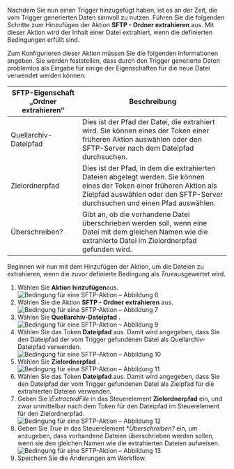Nachdem Sie nun einen Trigger hinzugefügt haben, ist es an der Zeit, die vom Trigger generierten Daten sinnvoll zu nutzen. Führen Sie die folgenden Schritte zum Hinzufügen der Aktion **SFTP - Ordner extrahieren** aus. Mit dieser Aktion wird der Inhalt einer Datei extrahiert, wenn die definierten Bedingungen erfüllt sind. 

Zum Konfigurieren dieser Aktion müssen Sie die folgenden Informationen angeben. Sie werden feststellen, dass durch den Trigger generierte Daten problemlos als Eingabe für einige der Eigenschaften für die neue Datei verwendet werden können:

| SFTP-Eigenschaft „Ordner extrahieren“ | Beschreibung |
| --- | --- |
| Quellarchiv-Dateipfad |Dies ist der Pfad der Datei, die extrahiert wird. Sie können eines der Token einer früheren Aktion auswählen oder den SFTP-Server nach dem Dateipfad durchsuchen. |
| Zielordnerpfad |Dies ist der Pfad, in dem die extrahierten Dateien abgelegt werden. Sie können eines der Token einer früheren Aktion als Zielpfad auswählen oder den SFTP-Server durchsuchen und einen Pfad auswählen. |
| Überschreiben? |Gibt an, ob die vorhandene Datei überschrieben werden soll, wenn eine Datei mit dem gleichen Namen wie die extrahierte Datei im Zielordnerpfad gefunden wird. |

Beginnen wir nun mit dem Hinzufügen der Aktion, um die Dateien zu extrahieren, wenn die zuvor definierte Bedingung als *True*ausgewertet wird. 

1. Wählen Sie **Aktion hinzufügen**aus.        
   ![Bedingung für eine SFTP-Aktion – Abbildung 6](./media/connectors-create-api-sftp/condition-6.png)   
2. Wählen Sie die Aktion **SFTP - Ordner extrahieren** aus.      
   ![Bedingung für eine SFTP-Aktion – Abbildung 7](./media/connectors-create-api-sftp/condition-7.png)   
3. Wählen Sie **Quellarchiv-Dateipfad**            .  
   ![Bedingung für eine SFTP-Aktion – Abbildung 9](./media/connectors-create-api-sftp/condition-9.png)   
4. Wählen Sie das Token **Dateipfad** aus. Damit wird angegeben, dass Sie den Dateipfad der vom Trigger gefundenen Datei als Quellarchiv-Dateipfad verwenden.           
   ![Bedingung für eine SFTP-Aktion – Abbildung 10](./media/connectors-create-api-sftp/condition-10.png)   
5. Wählen Sie **Zielordnerpfad**         .  
   ![Bedingung für eine SFTP-Aktion – Abbildung 11](./media/connectors-create-api-sftp/condition-11.png)   
6. Wählen Sie das Token **Dateipfad** aus. Damit wird angegeben, dass Sie den Dateipfad der vom Trigger gefundenen Datei als Zielpfad für die extrahierten Dateien verwenden.   
7. Geben Sie *\ExtractedFile* in das Steuerelement **Zielordnerpfad** ein, und zwar unmittelbar nach dem Token für den Dateipfad im Steuerelement für den Zielordnerpfad.         
   ![Bedingung für eine SFTP-Aktion – Abbildung 12](./media/connectors-create-api-sftp/condition-12.png)   
8. Geben Sie *True* in das Steuerelement **Überschreiben?* ein, um anzugeben, dass vorhandene Dateien überschrieben werden sollen, wenn sie den gleichen Namen wie die extrahierten Dateien aufweisen.      
   ![Bedingung für eine SFTP-Aktion – Abbildung 13](./media/connectors-create-api-sftp/condition-13.png)   
9. Speichern Sie die Änderungen am Workflow.  

